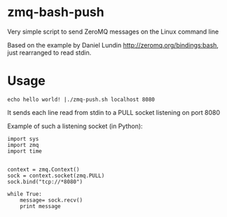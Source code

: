 zmq-bash-push
=============

Very simple script to send ZeroMQ messages on the Linux command line

Based on the example by Daniel Lundin http://zeromq.org/bindings:bash, just rearranged to read stdin.

Usage
========

    echo hello world! |./zmq-push.sh localhost 8080

It sends each line read from stdin to a PULL socket listening on port 8080

Example of such a  listening socket (in Python):

    import sys
    import zmq
    import time


    context = zmq.Context()
    sock = context.socket(zmq.PULL)
    sock.bind("tcp://*8080")

    while True:
        message= sock.recv()
        print message
